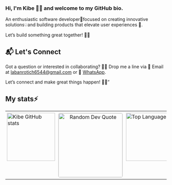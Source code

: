 ### Hi, I'm Kibe 👋🏾 and welcome to my GitHub bio.


An enthusiastic software developer🚀focused on creating innovative solutions💡and building products that elevate user experiences 🌟. 

Let’s build something great together! 🤝🏾

## 📬 Let's Connect
Got a question or interested in collaborating? 🤔✨ Drop me a line via 📧 Email at [labanrotich6544@gmail.com](mailto:labanrotich6544@gmail.com) or 📱 [WhatsApp](https://wa.me/254796200725).

Let’s connect and make great things happen! 📧🚀”

## My stats⚡ 

<div align="center">

<table style="width: 100%; max-width: 1200px; border-collapse: collapse;">
  <tr>
    <td style="width: 33%; padding: 5px; vertical-align: top;">
      <a href="https://github.com/laban254/github-readme-stats">
        <img src="https://github-readme-stats.vercel.app/api?username=laban254&show_icons=true&theme=react&bg_color=0D1117&color=5BCDEC&line=5BCDEC&point=FFFFFF&hide_border=true&repo=github-readme-stats" alt="Kibe GitHub stats" style="max-width: 100%; height: 150px; object-fit: cover;"/>
      </a>
    </td>
    <td style="width: 33%; padding: 5px; vertical-align: top; text-align: center;">
<!--       <h3 style="font-size: 18px; margin: 0; padding: 0;">✍️ Random Dev Quote</h3> -->
      <img src="https://quotes-github-readme.vercel.app/api?type=vetical&theme=radical" alt="Random Dev Quote" style="max-width: 100%; height: 200px; object-fit: cover; border: 1px solid #ddd; border-radius: 5px;"/>
    </td>
    <td style="width: 33%; padding: 5px; vertical-align: top;">
      <a href="https://github.com/anuraghazra/github-readme-stats">
        <img src="https://github-readme-stats.vercel.app/api/top-langs/?username=laban254&layout=compact&theme=vision-friendly-dark" alt="Top Languages" style="max-width: 100%; height: 150px; object-fit: cover;"/>
      </a>
    </td>
  </tr>
</table>

</div>






